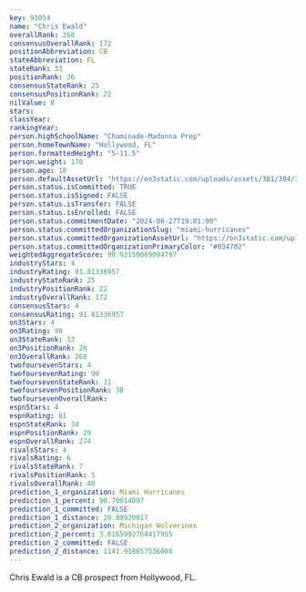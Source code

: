 ```yaml
---
key: 93054
name: "Chris Ewald"
overallRank: 268
consensusOverallRank: 172
positionAbbreviation: CB
stateAbbreviation: FL
stateRank: 33
positionRank: 26
consensusStateRank: 25
consensusPositionRank: 22
nilValue: 0
stars: 
classYear: 
rankingYear: 
person.highSchoolName: "Chaminade-Madonna Prep"
person.homeTownName: "Hollywood, FL"
person.formattedHeight: "5-11.5"
person.weight: 170
person.age: 18
person.defaultAssetUrl: "https://on3static.com/uploads/assets/301/304/304301.jpg"
person.status.isCommitted: TRUE
person.status.isSigned: FALSE
person.status.isTransfer: FALSE
person.status.isEnrolled: FALSE
person.status.commitmentDate: "2024-06-27T19:01:00"
person.status.committedOrganizationSlug: "miami-hurricanes"
person.status.committedOrganizationAssetUrl: "https://on3static.com/uploads/assets/81/146/146081.svg"
person.status.committedOrganizationPrimaryColor: "#034702"
weightedAggregateScore: 90.92150089094797
industryStars: 4
industryRating: 91.81336957
industryStateRank: 25
industryPositionRank: 22
industryOverallRank: 172
consensusStars: 4
consensusRating: 91.81336957
on3Stars: 4
on3Rating: 90
on3StateRank: 33
on3PositionRank: 26
on3OverallRank: 268
twofoursevenStars: 4
twofoursevenRating: 90
twofoursevenStateRank: 31
twofoursevenPositionRank: 30
twofoursevenOverallRank: 
espnStars: 4
espnRating: 81
espnStateRank: 34
espnPositionRank: 29
espnOverallRank: 274
rivalsStars: 4
rivalsRating: 6
rivalsStateRank: 7
rivalsPositionRank: 5
rivalsOverallRank: 40
prediction_1_organization: Miami Hurricanes
prediction_1_percent: 90.70014897
prediction_1_committed: FALSE
prediction_1_distance: 20.89920017
prediction_2_organization: Michigan Wolverines
prediction_2_percent: 3.0165992764417955
prediction_2_committed: FALSE
prediction_2_distance: 1141.918657536088
---
```

Chris Ewald is a CB prospect from Hollywood, FL.